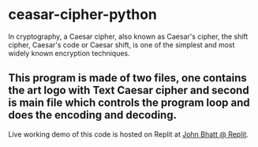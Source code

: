 # ceasar-cipher-python
In cryptography, a Caesar cipher, also known as Caesar's cipher, the shift cipher, Caesar's code or Caesar shift, is one of the simplest and most widely known encryption techniques.

## This program is made of two files, one contains the art logo with Text **Caesar cipher** and second is main file which controls the program loop and does the encoding and decoding. 

Live working demo of this code is hosted on Replit at [John Bhatt @ Replit](https://replit.com/@JohnBhatt/caesar-cipher-4-start).


